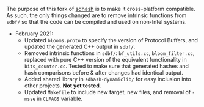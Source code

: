 The purpose of this fork of [sdhash](https://github.com/sdhash/sdhash) is to make it cross-platform compatible. As such, the only things changed are to remove intrinsic functions from `sdbf/` so that the code can be compiled and used on non-Intel systems.

* February 2021:
  * Updated `blooms.proto` to specify the version of Protocol Buffers, and updated the generated C++ output in `sdbf/`.
  * Removed intrinsic functions in `sdbf/`: `bf_utils.cc`, `bloom_filter.cc`, replaced with pure C++ version of the equivalent functionality in `bits_counter.cc`. Tested to make sure that generated hashes and hash comparisons before & after changes had identical output.
  * Added shared library in `sdhash-dynamiclib/` for easy inclusion into other projects. **Not yet tested**.
  * Updated `Makefile` to include new target, new files, and removal of `-msse` in `CLFAGS` variable.